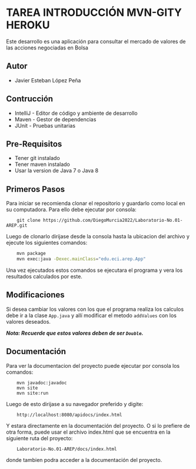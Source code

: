 # TAREA INTRODUCCIÓN MVN-GITY HEROKU
Este desarrollo es una aplicación para consultar el mercado de valores de las acciones negociadas en Bolsa

## Autor
* Javier Esteban López Peña

## Contrucción
* IntelliJ - Editor de código y ambiente de desarrollo
* Maven - Gestor de dependencias
* JUnit - Pruebas unitarias

## Pre-Requisitos
* Tener git instalado
* Tener maven instalado
* Usar la version de Java 7 o Java 8

## Primeros Pasos
Para iniciar se recomienda clonar el repositorio y guardarlo como local en su computadora. Para ello debe ejecutar por
consola:
```
    git clone https://github.com/DiegoMurcia2022/Laboratorio-No.01-AREP.git
```

Luego de clonarlo dirijase desde la consola hasta la ubicacion del archivo y ejecute los siguientes comandos:
```bash
    mvn package
    mvn exec:java -Dexec.mainClass="edu.eci.arep.App"
```
Una vez ejecutados estos comandos se ejecutara el programa y vera los resultados calculados por este.

## Modificaciones
Si desea cambiar los valores con los que el programa realiza los calculos debe ir a la clase `App.java` y allí
modificar el metodo `addValues` con los valores deseados.

***Nota: Recuerde que estos valores deben de ser `Double`.***

## Documentación
Para ver la documentacion del proyecto puede ejecutar por consola los comandos:
```
    mvn javadoc:javadoc
    mvn site
    mvn site:run
```
Luego de esto dirijase a su navegador preferido y digite:
```
    http://localhost:8080/apidocs/index.html
```
Y estara directamente en la documentación del proyecto. O si lo prefiere de otra forma, puede
usar el archivo index.html que se encuentra en la siguiente ruta del proyecto:
```
    Laboratorio-No.01-AREP/docs/index.html
```
donde tambien podra acceder a la documentación del proyecto.